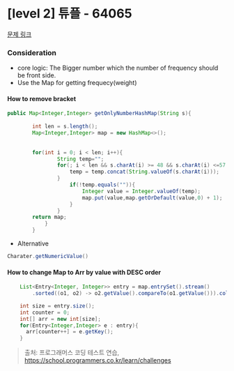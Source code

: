 # [level 2] 튜플 - 64065 

[문제 링크](https://school.programmers.co.kr/learn/courses/30/lessons/64065) 

### Consideration
- core logic: The Bigger number which the number of frequency should be front side.
- Use the Map for getting frequecy(weight)


#### How to remove bracket
``` java
public Map<Integer,Integer> getOnlyNumberHashMap(String s){
        
        int len = s.length();
        Map<Integer,Integer> map = new HashMap<>();
        
        
        for(int i = 0; i < len; i++){
                String temp="";
                for(; i < len && s.charAt(i) >= 48 && s.charAt(i) <=57 ; i++){
                    temp = temp.concat(String.valueOf(s.charAt(i)));
                }
                    if(!temp.equals("")){
                        Integer value = Integer.valueOf(temp);
                        map.put(value,map.getOrDefault(value,0) + 1);
                    }
                }
        return map;
            }
        }

```

- Alternative
  
``` java
Charater.getNumericValue()

```

#### How to change Map to Arr by value with DESC order


``` java
    List<Entry<Integer, Integer>> entry = map.entrySet().stream()
        .sorted((o1, o2) -> o2.getValue().compareTo(o1.getValue())).collect(Collectors.toList());

    int size = entry.size();
    int counter = 0;
    int[] arr = new int[size];
    for(Entry<Integer,Integer> e : entry){
      arr[counter++] = e.getKey();
    }
```
  
> 출처: 프로그래머스 코딩 테스트 연습, https://school.programmers.co.kr/learn/challenges
